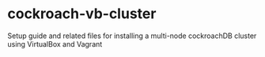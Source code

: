 # cockroach-vb-cluster
Setup guide and related files for installing a multi-node cockroachDB cluster using VirtualBox and Vagrant
